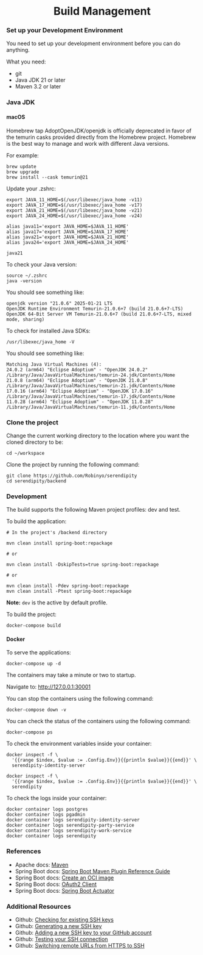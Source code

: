 <h1 align="center">Build Management</h1>

### Set up your Development Environment

You need to set up your development environment before you can do anything.

What you need:

* git
* Java JDK 21 or later
* Maven 3.2 or later

### Java JDK

#### macOS

Homebrew tap AdoptOpenJDK/openjdk is officially deprecated in favor of the temurin casks provided directly from the Homebrew project.
Homebrew is the best way to manage and work with different Java versions.

For example:

```
brew update
brew upgrade
brew install --cask temurin@21
```

Update your .zshrc:

```
export JAVA_11_HOME=$(/usr/libexec/java_home -v11)
export JAVA_17_HOME=$(/usr/libexec/java_home -v17)
export JAVA_21_HOME=$(/usr/libexec/java_home -v21)
export JAVA_24_HOME=$(/usr/libexec/java_home -v24)

alias java11='export JAVA_HOME=$JAVA_11_HOME'
alias java17='export JAVA_HOME=$JAVA_17_HOME'
alias java21='export JAVA_HOME=$JAVA_21_HOME'
alias java24='export JAVA_HOME=$JAVA_24_HOME'

java21
```

To check your Java version:

```
source ~/.zshrc
java -version
```

You should see something like:

```
openjdk version "21.0.6" 2025-01-21 LTS
OpenJDK Runtime Environment Temurin-21.0.6+7 (build 21.0.6+7-LTS)
OpenJDK 64-Bit Server VM Temurin-21.0.6+7 (build 21.0.6+7-LTS, mixed mode, sharing)
```

To check for installed Java SDKs:

```
/usr/libexec/java_home -V
```

You should see something like:

```
Matching Java Virtual Machines (4):
24.0.2 (arm64) "Eclipse Adoptium" - "OpenJDK 24.0.2" /Library/Java/JavaVirtualMachines/temurin-24.jdk/Contents/Home
21.0.8 (arm64) "Eclipse Adoptium" - "OpenJDK 21.0.8" /Library/Java/JavaVirtualMachines/temurin-21.jdk/Contents/Home
17.0.16 (arm64) "Eclipse Adoptium" - "OpenJDK 17.0.16" /Library/Java/JavaVirtualMachines/temurin-17.jdk/Contents/Home
11.0.28 (arm64) "Eclipse Adoptium" - "OpenJDK 11.0.28" /Library/Java/JavaVirtualMachines/temurin-11.jdk/Contents/Home
```

### Clone the project

Change the current working directory to the location where you want the cloned directory to be:

```
cd ~/workspace
```

Clone the project by running the following command:

```
git clone https://github.com/Robinyo/serendipity
cd serendipity/backend
``` 

### Development

The build supports the following Maven project profiles: dev and test.

To build the application:

```
# In the project's /backend directory

mvn clean install spring-boot:repackage

# or

mvn clean install -DskipTests=true spring-boot:repackage

# or

mvn clean install -Pdev spring-boot:repackage
mvn clean install -Ptest spring-boot:repackage
```

**Note:** `dev` is the active by default profile.

To build the project:

```
docker-compose build
```

#### Docker

To serve the applications:

```
docker-compose up -d
```

The containers may take a minute or two to startup.

Navigate to: http://127.0.0.1:30001

You can stop the containers using the following command:

```
docker-compose down -v
```

You can check the status of the containers using the following command:

```
docker-compose ps
```

To check the environment variables inside your container:

```
docker inspect -f \
  '{{range $index, $value := .Config.Env}}{{println $value}}{{end}}' \
  serendipity-identity-server

docker inspect -f \
  '{{range $index, $value := .Config.Env}}{{println $value}}{{end}}' \
  serendipity
```

To check the logs inside your container:

```
docker container logs postgres
docker container logs pgadmin
docker container logs serendipity-identity-server
docker container logs serendipity-party-service
docker container logs serendipity-work-service
docker container logs serendipity
```

### References

* Apache docs: [Maven](https://maven.apache.org/guides/index.html)
* Spring Boot docs: [Spring Boot Maven Plugin Reference Guide](https://docs.spring.io/spring-boot/3.5.5/maven-plugin)
* Spring Boot docs: [Create an OCI image](https://docs.spring.io/spring-boot/3.5.5/maven-plugin/build-image.html)
* Spring Boot docs: [OAuth2 Client](https://docs.spring.io/spring-boot/3.5.5/reference/web/spring-security.html#web.security.oauth2.client)
* Spring Boot docs: [Spring Boot Actuator](https://docs.spring.io/spring-boot/3.5.5/reference/actuator/index.html)

### Additional Resources

* Github: [Checking for existing SSH keys](https://docs.github.com/en/github/authenticating-to-github/checking-for-existing-ssh-keys)
* Github: [Generating a new SSH key](https://docs.github.com/en/github/authenticating-to-github/generating-a-new-ssh-key-and-adding-it-to-the-ssh-agent#generating-a-new-ssh-key)
* Github: [Adding a new SSH key to your GitHub account](https://docs.github.com/en/github/authenticating-to-github/adding-a-new-ssh-key-to-your-github-account)
* Github: [Testing your SSH connection](https://docs.github.com/en/github/authenticating-to-github/testing-your-ssh-connection)
* Github: [Switching remote URLs from HTTPS to SSH](https://docs.github.com/en/github/using-git/changing-a-remotes-url#switching-remote-urls-from-https-to-ssh)
